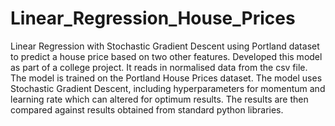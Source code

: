 # Linear_Regression_House_Prices
Linear Regression with Stochastic Gradient Descent using Portland dataset to predict a house price based on two other features.
Developed this model as part of a college project. It reads in normalised data from the csv file. The model is trained on the Portland House Prices dataset.
The model uses Stochastic Gradient Descent, including hyperparameters for momentum and learning rate which can altered for optimum results.
The results are then compared against results obtained from standard python libraries.
